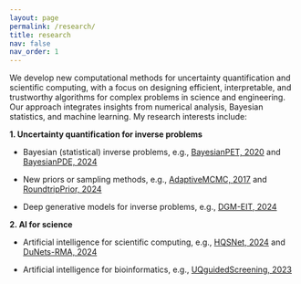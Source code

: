 ```yaml
---
layout: page
permalink: /research/
title: research
nav: false
nav_order: 1
---
```


We develop new computational methods for uncertainty quantification and scientific computing, with a focus on designing efficient, interpretable, and trustworthy algorithms for complex problems in science and engineering. Our approach integrates insights from numerical analysis, Bayesian statistics, and machine learning. My research interests include:

**1. Uncertainty quantification for inverse problems**

- Bayesian (statistical) inverse problems, e.g., [BayesianPET, 2020](https://iopscience.iop.org/article/10.1088/1361-6420/aac287) and [BayesianPDE, 2024](https://www.sciencedirect.com/science/article/pii/S0021999124002195)

- New priors or sampling methods, e.g., [AdaptiveMCMC, 2017](https://epubs.siam.org/doi/abs/10.1137/16M1082950) and [RoundtripPrior, 2024](https://doi.org/10.1016/j.csda.2024.107930)

- Deep generative models for inverse problems, e.g., [DGM-EIT, 2024](https://doi.org/10.1515/jiip-2023-0037)


**2. AI for science**

- Artificial intelligence for scientific computing, e.g., [HQSNet, 2024](https://doi.org/10.1007/s10915-023-02439-4) and [DuNets-RMA, 2024](http://iopscience.iop.org/article/10.1088/1361-6420/ad35e3)

- Artificial intelligence for bioinformatics, e.g., [UQguidedScreening, 2023](https://doi.org/10.1021/acs.jcim.3c01241)


